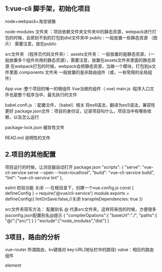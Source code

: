 ## 1:vue-cli 脚手架，初始化项目
node+webpack+淘宝镜像

node-modules 文件夹 ：项目依赖文件夹文件夹中的静态资源，webpack进行打包的时候，会原封不到的打包到dist文件夹中
public : 一般放置一些静态资源 （图片） 需要注意，放在public

src文件夹 （程序员代码文件夹）：
   assets文件夹： 一般放置的是静态资源，（一般放置多个组件共用的静态资源），需要注意，放置在assets文件夹里面的静态资源
   在webpack打包的时候，webpack会把静态资源，当做一个模块，打包到js文件里面 
   components 文件夹 一般放置的是非路由组件（或，一些常用的全局组件）

   App.vue :整个项目的唯一的根组件 Vue当做的组件（.vue)
   main.js :程序入口文件也是整个程序当中，最先执行的文件

babel.confi.js ：配置文件，（babel）相关 将es6语法，翻译为es5语法，兼容性更好
package.json文件：项目的身份证，记录项目叫什么，项目当中有哪些依赖，以及怎么运行

package-lock.json 缓存性文件

READ.md 说明性的文件

## 2.项目的其他配置

项目运行的时候，让浏览器自动打开
package.json 
"scripts": {
    "serve": "vue-cli-service serve --open --host=localhost",
    "build": "vue-cli-service build",
    "lint": "vue-cli-service lint"
  },

eslint 校验功能 关闭
---在根目录下，创建一个vue.config.js
const { defineConfig } = require('@vue/cli-service')
module.exports = defineConfig({
  lintOnSave:false,//关闭
  transpileDependencies: true
})


src文件夹简写方法： 配置别名 @  代表src文件夹，这样将来找的时候，方便很多
jssconfig.json配置别名@提示
{
    "compilerOpations":{
        "baseUrl":"./",
        "paths":{
            "@/*":["src/*"]
        }
    }
    "exclude":["node_modules","dist"]
}


## 3项目，路由的分析
vue-router
所谓路由，kv键值对
key:URL(地址栏中的路径)
value：相应的路由组件

element